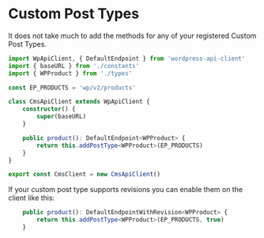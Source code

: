 # Custom Post Types

It does not take much to add the methods for any of your registered Custom Post Types.

```typescript
import WpApiClient, { DefaultEndpoint } from 'wordpress-api-client'
import { baseURL } from './constants'
import { WPProduct } from './types'

const EP_PRODUCTS = 'wp/v2/products'

class CmsApiClient extends WpApiClient {
    constructor() {
        super(baseURL)
    }

    public product(): DefaultEndpoint<WPProduct> {
        return this.addPostType<WPProduct>(EP_PRODUCTS)
    }
}

export const CmsClient = new CmsApiClient()
```

If your custom post type supports revisions you can enable them on the client
like this:

```typescript
    public product(): DefaultEndpointWithRevision<WPProduct> {
        return this.addPostType<WPProduct>(EP_PRODUCTS, true)
    }
```
